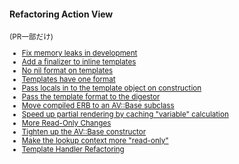 #### Refactoring Action View

<small>

(PR一部だけ)

* [Fix memory leaks in development](https://github.com/rails/rails/pull/35201)
* [Add a finalizer to inline templates](https://github.com/rails/rails/pull/35374)
* [No nil format on templates](https://github.com/rails/rails/pull/35404)
* [Templates have one format](https://github.com/rails/rails/pull/35406)
* [Pass locals in to the template object on construction](https://github.com/rails/rails/pull/35411)
* [Pass the template format to the digestor](https://github.com/rails/rails/pull/35293)
* [Move compiled ERB to an AV::Base subclass](https://github.com/rails/rails/pull/35036)
* [Speed up partial rendering by caching "variable" calculation](https://github.com/rails/rails/pull/35171)
* [More Read-Only Changes](https://github.com/rails/rails/pull/35076)
* [Tighten up the AV::Base constructor](https://github.com/rails/rails/pull/35093)
* [Make the lookup context more "read-only"](https://github.com/rails/rails/pull/35074)
* [Template Handler Refactoring](https://github.com/rails/rails/pull/34952)

</small>
